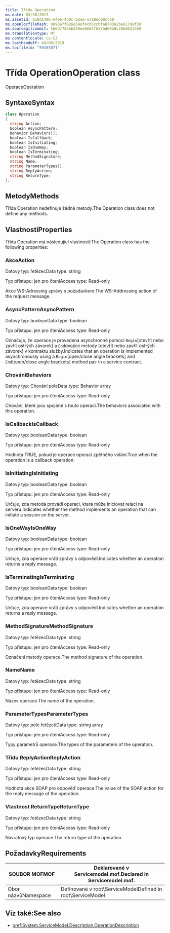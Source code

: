 ```yaml
---
title: Třída Operation
ms.date: 03/30/2017
ms.assetid: b19d1496-ef06-4d0c-b2ae-e728ec00cca0
ms.openlocfilehash: 9696a7f026e54afacb5ccbfa8703a2ba617a9f3d
ms.sourcegitcommit: 5b6d778ebb269ee6684fb57ad69a8c28b06235b9
ms.translationtype: MT
ms.contentlocale: cs-CZ
ms.lasthandoff: 04/08/2019
ms.locfileid: "59165071"
---
```

# <a name="operation-class"></a><span data-ttu-id="732b2-102">Třída Operation</span><span class="sxs-lookup"><span data-stu-id="732b2-102">Operation class</span></span>
<span data-ttu-id="732b2-103">Operace</span><span class="sxs-lookup"><span data-stu-id="732b2-103">Operation</span></span>  
  
## <a name="syntax"></a><span data-ttu-id="732b2-104">Syntaxe</span><span class="sxs-lookup"><span data-stu-id="732b2-104">Syntax</span></span>  
  
```csharp
class Operation  
{  
  string Action;  
  boolean AsyncPattern;  
  Behavior Behaviors[];  
  boolean IsCallback;  
  boolean IsInitiating;  
  boolean IsOneWay;  
  boolean IsTerminating;  
  string MethodSignature;  
  string Name;  
  string ParameterTypes[];  
  string ReplyAction;  
  string ReturnType;  
};  
```  
  
## <a name="methods"></a><span data-ttu-id="732b2-105">Metody</span><span class="sxs-lookup"><span data-stu-id="732b2-105">Methods</span></span>  
 <span data-ttu-id="732b2-106">Třída Operation nedefinuje žádné metody.</span><span class="sxs-lookup"><span data-stu-id="732b2-106">The Operation class does not define any methods.</span></span>  
  
## <a name="properties"></a><span data-ttu-id="732b2-107">Vlastnosti</span><span class="sxs-lookup"><span data-stu-id="732b2-107">Properties</span></span>  
 <span data-ttu-id="732b2-108">Třída Operation má následující vlastnosti:</span><span class="sxs-lookup"><span data-stu-id="732b2-108">The Operation class has the following properties:</span></span>  
  
### <a name="action"></a><span data-ttu-id="732b2-109">Akce</span><span class="sxs-lookup"><span data-stu-id="732b2-109">Action</span></span>  
 <span data-ttu-id="732b2-110">Datový typ: řetězec</span><span class="sxs-lookup"><span data-stu-id="732b2-110">Data type: string</span></span>  
  
 <span data-ttu-id="732b2-111">Typ přístupu: jen pro čtení</span><span class="sxs-lookup"><span data-stu-id="732b2-111">Access type: Read-only</span></span>  
  
 <span data-ttu-id="732b2-112">Akce WS-Adressing zprávy s požadavkem.</span><span class="sxs-lookup"><span data-stu-id="732b2-112">The WS-Addressing action of the request message.</span></span>  
  
### <a name="asyncpattern"></a><span data-ttu-id="732b2-113">AsyncPattern</span><span class="sxs-lookup"><span data-stu-id="732b2-113">AsyncPattern</span></span>  
 <span data-ttu-id="732b2-114">Datový typ: boolean</span><span class="sxs-lookup"><span data-stu-id="732b2-114">Data type: boolean</span></span>  
  
 <span data-ttu-id="732b2-115">Typ přístupu: jen pro čtení</span><span class="sxs-lookup"><span data-stu-id="732b2-115">Access type: Read-only</span></span>  
  
 <span data-ttu-id="732b2-116">Označuje, že operace je provedena asynchronně pomocí `Begin`[otevřít nebo zavřít ostrých závorek] a `End`dvojice metody [otevřít nebo zavřít ostrých závorek] v kontraktu služby.</span><span class="sxs-lookup"><span data-stu-id="732b2-116">Indicates that an operation is implemented asynchronously using a `Begin`[open/close angle brackets] and `End`[open/close angle brackets] method pair in a service contract.</span></span>  
  
### <a name="behaviors"></a><span data-ttu-id="732b2-117">Chování</span><span class="sxs-lookup"><span data-stu-id="732b2-117">Behaviors</span></span>  
 <span data-ttu-id="732b2-118">Datový typ: Chování pole</span><span class="sxs-lookup"><span data-stu-id="732b2-118">Data type: Behavior array</span></span>  
  
 <span data-ttu-id="732b2-119">Typ přístupu: jen pro čtení</span><span class="sxs-lookup"><span data-stu-id="732b2-119">Access type: Read-only</span></span>  
  
 <span data-ttu-id="732b2-120">Chování, které jsou spojené s touto operací.</span><span class="sxs-lookup"><span data-stu-id="732b2-120">The behaviors associated with this operation.</span></span>  
  
### <a name="iscallback"></a><span data-ttu-id="732b2-121">IsCallback</span><span class="sxs-lookup"><span data-stu-id="732b2-121">IsCallback</span></span>  
 <span data-ttu-id="732b2-122">Datový typ: boolean</span><span class="sxs-lookup"><span data-stu-id="732b2-122">Data type: boolean</span></span>  
  
 <span data-ttu-id="732b2-123">Typ přístupu: jen pro čtení</span><span class="sxs-lookup"><span data-stu-id="732b2-123">Access type: Read-only</span></span>  
  
 <span data-ttu-id="732b2-124">Hodnota TRUE, pokud je operace operací zpětného volání.</span><span class="sxs-lookup"><span data-stu-id="732b2-124">True when the operation is a callback operation.</span></span>  
  
### <a name="isinitiating"></a><span data-ttu-id="732b2-125">IsInitiating</span><span class="sxs-lookup"><span data-stu-id="732b2-125">IsInitiating</span></span>  
 <span data-ttu-id="732b2-126">Datový typ: boolean</span><span class="sxs-lookup"><span data-stu-id="732b2-126">Data type: boolean</span></span>  
  
 <span data-ttu-id="732b2-127">Typ přístupu: jen pro čtení</span><span class="sxs-lookup"><span data-stu-id="732b2-127">Access type: Read-only</span></span>  
  
 <span data-ttu-id="732b2-128">Určuje, zda metoda provádí operaci, která může iniciovat relaci na serveru.</span><span class="sxs-lookup"><span data-stu-id="732b2-128">Indicates whether the method implements an operation that can initiate a session on the server.</span></span>  
  
### <a name="isoneway"></a><span data-ttu-id="732b2-129">IsOneWay</span><span class="sxs-lookup"><span data-stu-id="732b2-129">IsOneWay</span></span>  
 <span data-ttu-id="732b2-130">Datový typ: boolean</span><span class="sxs-lookup"><span data-stu-id="732b2-130">Data type: boolean</span></span>  
  
 <span data-ttu-id="732b2-131">Typ přístupu: jen pro čtení</span><span class="sxs-lookup"><span data-stu-id="732b2-131">Access type: Read-only</span></span>  
  
 <span data-ttu-id="732b2-132">Určuje, zda operace vrátí zprávy s odpovědí.</span><span class="sxs-lookup"><span data-stu-id="732b2-132">Indicates whether an operation returns a reply message.</span></span>  
  
### <a name="isterminating"></a><span data-ttu-id="732b2-133">IsTerminating</span><span class="sxs-lookup"><span data-stu-id="732b2-133">IsTerminating</span></span>  
 <span data-ttu-id="732b2-134">Datový typ: boolean</span><span class="sxs-lookup"><span data-stu-id="732b2-134">Data type: boolean</span></span>  
  
 <span data-ttu-id="732b2-135">Typ přístupu: jen pro čtení</span><span class="sxs-lookup"><span data-stu-id="732b2-135">Access type: Read-only</span></span>  
  
 <span data-ttu-id="732b2-136">Určuje, zda operace vrátí zprávy s odpovědí.</span><span class="sxs-lookup"><span data-stu-id="732b2-136">Indicates whether an operation returns a reply message.</span></span>  
  
### <a name="methodsignature"></a><span data-ttu-id="732b2-137">MethodSignature</span><span class="sxs-lookup"><span data-stu-id="732b2-137">MethodSignature</span></span>  
 <span data-ttu-id="732b2-138">Datový typ: řetězec</span><span class="sxs-lookup"><span data-stu-id="732b2-138">Data type: string</span></span>  
  
 <span data-ttu-id="732b2-139">Typ přístupu: jen pro čtení</span><span class="sxs-lookup"><span data-stu-id="732b2-139">Access type: Read-only</span></span>  
  
 <span data-ttu-id="732b2-140">Označení metody operace.</span><span class="sxs-lookup"><span data-stu-id="732b2-140">The method signature of the operation.</span></span>  
  
### <a name="name"></a><span data-ttu-id="732b2-141">Name</span><span class="sxs-lookup"><span data-stu-id="732b2-141">Name</span></span>  
 <span data-ttu-id="732b2-142">Datový typ: řetězec</span><span class="sxs-lookup"><span data-stu-id="732b2-142">Data type: string</span></span>  
  
 <span data-ttu-id="732b2-143">Typ přístupu: jen pro čtení</span><span class="sxs-lookup"><span data-stu-id="732b2-143">Access type: Read-only</span></span>  
  
 <span data-ttu-id="732b2-144">Název operace.</span><span class="sxs-lookup"><span data-stu-id="732b2-144">The name of the operation.</span></span>  
  
### <a name="parametertypes"></a><span data-ttu-id="732b2-145">ParameterTypes</span><span class="sxs-lookup"><span data-stu-id="732b2-145">ParameterTypes</span></span>  
 <span data-ttu-id="732b2-146">Datový typ: pole řetězců</span><span class="sxs-lookup"><span data-stu-id="732b2-146">Data type: string array</span></span>  
  
 <span data-ttu-id="732b2-147">Typ přístupu: jen pro čtení</span><span class="sxs-lookup"><span data-stu-id="732b2-147">Access type: Read-only</span></span>  
  
 <span data-ttu-id="732b2-148">Typy parametrů operace.</span><span class="sxs-lookup"><span data-stu-id="732b2-148">The types of the parameters of the operation.</span></span>  
  
### <a name="replyaction"></a><span data-ttu-id="732b2-149">Třídu ReplyAction</span><span class="sxs-lookup"><span data-stu-id="732b2-149">ReplyAction</span></span>  
 <span data-ttu-id="732b2-150">Datový typ: řetězec</span><span class="sxs-lookup"><span data-stu-id="732b2-150">Data type: string</span></span>  
  
 <span data-ttu-id="732b2-151">Typ přístupu: jen pro čtení</span><span class="sxs-lookup"><span data-stu-id="732b2-151">Access type: Read-only</span></span>  
  
 <span data-ttu-id="732b2-152">Hodnota akce SOAP pro odpověď operace.</span><span class="sxs-lookup"><span data-stu-id="732b2-152">The value of the SOAP action for the reply message of the operation.</span></span>  
  
### <a name="returntype"></a><span data-ttu-id="732b2-153">Vlastnost ReturnType</span><span class="sxs-lookup"><span data-stu-id="732b2-153">ReturnType</span></span>  
 <span data-ttu-id="732b2-154">Datový typ: řetězec</span><span class="sxs-lookup"><span data-stu-id="732b2-154">Data type: string</span></span>  
  
 <span data-ttu-id="732b2-155">Typ přístupu: jen pro čtení</span><span class="sxs-lookup"><span data-stu-id="732b2-155">Access type: Read-only</span></span>  
  
 <span data-ttu-id="732b2-156">Návratový typ operace.</span><span class="sxs-lookup"><span data-stu-id="732b2-156">The return type of the operation.</span></span>  
  
## <a name="requirements"></a><span data-ttu-id="732b2-157">Požadavky</span><span class="sxs-lookup"><span data-stu-id="732b2-157">Requirements</span></span>  
  
|<span data-ttu-id="732b2-158">SOUBOR MOF</span><span class="sxs-lookup"><span data-stu-id="732b2-158">MOF</span></span>|<span data-ttu-id="732b2-159">Deklarované v Servicemodel.mof.</span><span class="sxs-lookup"><span data-stu-id="732b2-159">Declared in Servicemodel.mof.</span></span>|  
|---------|-----------------------------------|  
|<span data-ttu-id="732b2-160">Obor názvů</span><span class="sxs-lookup"><span data-stu-id="732b2-160">Namespace</span></span>|<span data-ttu-id="732b2-161">Definované v root\ServiceModel</span><span class="sxs-lookup"><span data-stu-id="732b2-161">Defined in root\ServiceModel</span></span>|  
  
## <a name="see-also"></a><span data-ttu-id="732b2-162">Viz také:</span><span class="sxs-lookup"><span data-stu-id="732b2-162">See also</span></span>

- <xref:System.ServiceModel.Description.OperationDescription>
